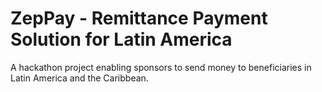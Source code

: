 # ZepPay - Remittance Payment Solution for Latin America
A hackathon project enabling sponsors to send money to beneficiaries in Latin America and the Caribbean.
